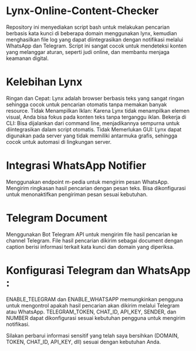 # Lynx-Online-Content-Checker
Repository ini menyediakan script bash untuk melakukan pencarian berbasis kata kunci di beberapa domain menggunakan lynx, kemudian menghasilkan file log yang dapat diintegrasikan dengan notifikasi melalui WhatsApp dan Telegram. Script ini sangat cocok untuk mendeteksi konten yang melanggar aturan, seperti judi online, dan membantu menjaga keamanan digital.

# Kelebihan Lynx
Ringan dan Cepat: Lynx adalah browser berbasis teks yang sangat ringan sehingga cocok untuk pencarian otomatis tanpa memakan banyak resource.
Tidak Menampilkan Iklan: Karena Lynx tidak menampilkan elemen visual, Anda bisa fokus pada konten teks tanpa terganggu iklan.
Bekerja di CLI: Bisa dijalankan dari command line, menjadikannya sempurna untuk diintegrasikan dalam script otomatis.
Tidak Memerlukan GUI: Lynx dapat digunakan pada server yang tidak memiliki antarmuka grafis, sehingga cocok untuk automasi di lingkungan server.

# Integrasi WhatsApp Notifier
Menggunakan endpoint m-pedia untuk mengirim pesan WhatsApp.
Mengirim ringkasan hasil pencarian dengan pesan teks.
Bisa dikonfigurasi untuk menonaktifkan pengiriman pesan sesuai kebutuhan.

# Telegram Document 
Menggunakan Bot Telegram API untuk mengirim file hasil pencarian ke channel Telegram.
File hasil pencarian dikirim sebagai document dengan caption berisi informasi terkait kata kunci dan domain yang diperiksa.

# Konfigurasi Telegram dan WhatsApp :
ENABLE_TELEGRAM dan ENABLE_WHATSAPP memungkinkan pengguna untuk mengontrol apakah hasil pencarian akan dikirim melalui Telegram atau WhatsApp.
TELEGRAM_TOKEN, CHAT_ID, API_KEY, SENDER, dan NUMBER dapat dikonfigurasi sesuai kebutuhan pengguna untuk mengirim notifikasi.

Silakan perbarui informasi sensitif yang telah saya bersihkan (DOMAIN, TOKEN, CHAT_ID, API_KEY, dll) sesuai dengan kebutuhan Anda.
